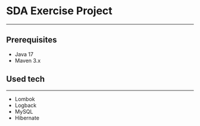 # SDA Exercise Project

----

## Prerequisites

- Java 17
- Maven 3.x 

## Used tech

---

- Lombok
- Logback
- MySQL
- Hibernate